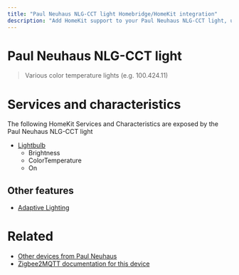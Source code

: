 ```yaml
---
title: "Paul Neuhaus NLG-CCT light Homebridge/HomeKit integration"
description: "Add HomeKit support to your Paul Neuhaus NLG-CCT light, using Homebridge, Zigbee2MQTT and homebridge-z2m."
---
```

<!---
This file has been GENERATED using src/docgen/docgen.ts
DO NOT EDIT THIS FILE MANUALLY!
-->
# Paul Neuhaus NLG-CCT light
> Various color temperature lights (e.g. 100.424.11)


# Services and characteristics
The following HomeKit Services and Characteristics are exposed by
the Paul Neuhaus NLG-CCT light

* [Lightbulb](../../light.md)
  * Brightness
  * ColorTemperature
  * On


## Other features
* [Adaptive Lighting](../../light.md)


# Related
* [Other devices from Paul Neuhaus](../index.md#paul_neuhaus)
* [Zigbee2MQTT documentation for this device](https://www.zigbee2mqtt.io/devices/NLG-CCT_light.html)